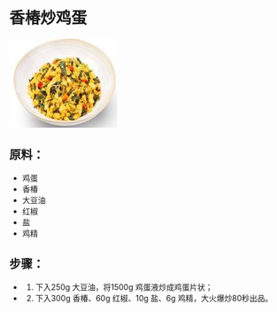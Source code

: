 # 香椿炒鸡蛋

![香椿炒鸡蛋](../images/香椿炒鸡蛋.jpg)

## 原料：

- 鸡蛋
- 香椿
- 大豆油
- 红椒
- 盐
- 鸡精

## 步骤：

- 1. 下入250g 大豆油，将1500g 鸡蛋液炒成鸡蛋片状；
- 2. 下入300g 香椿、60g 红椒、10g 盐、6g 鸡精，大火爆炒80秒出品。
